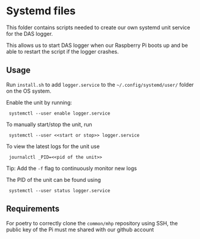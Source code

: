 # Systemd files
This folder contains scripts needed to create our own systemd unit service for the DAS logger.

This allows us to start DAS logger when our Raspberry Pi boots up and be able to restart the script if the logger crashes.

## Usage
Run `install.sh` to add `logger.service` to the `~/.config/systemd/user/` folder on the OS system.

Enable the unit by running:
```
 systemctl --user enable logger.service
```

To manually start/stop the unit, run
```
 systemctl --user <<start or stop>> logger.service
```

To view the latest logs for the unit use
```
 journalctl _PID=<<pid of the unit>>
```

Tip: Add the `-f` flag to continuously monitor new logs

The PID of the unit can be found using
```
 systemctl --user status logger.service
```

## Requirements
For poetry to correctly clone the `common/mhp` repository using SSH, the public key of the Pi must me shared with our 
github account